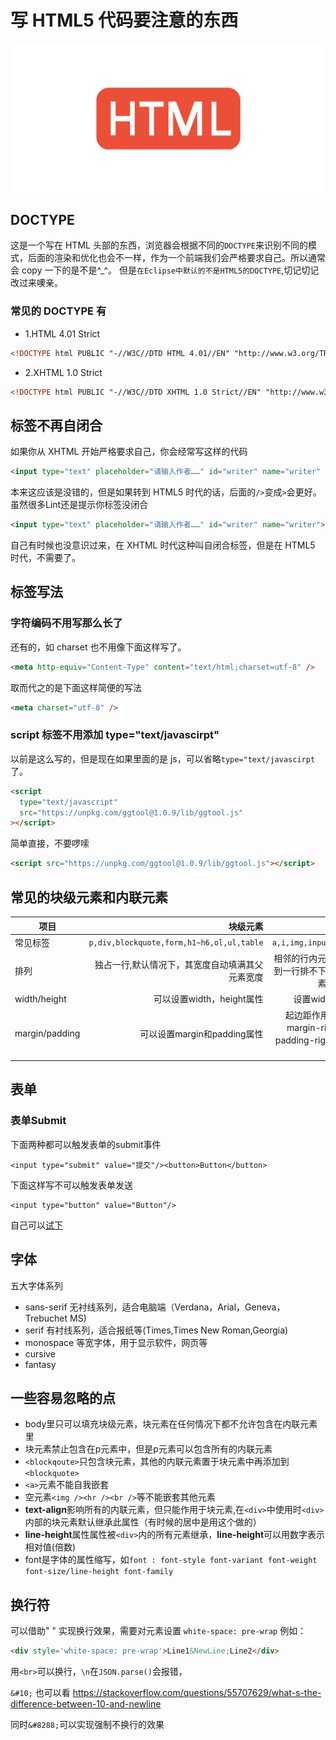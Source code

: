 # 写 HTML5 代码要注意的东西

![html](https://raw.githubusercontent.com/ManfredHu/manfredHu.github.io/master/images/html.png)

## DOCTYPE

这是一个写在 HTML 头部的东西，浏览器会根据不同的`DOCTYPE`来识别不同的模式，后面的渲染和优化也会不一样，作为一个前端我们会严格要求自己。所以通常会 copy 一下的是不是^\_^。
但是`在Eclipse中默认的不是HTML5的DOCTYPE`,切记切记改过来噢亲。

### 常见的 DOCTYPE 有

- 1.HTML 4.01 Strict

```html
<!DOCTYPE html PUBLIC "-//W3C//DTD HTML 4.01//EN" "http://www.w3.org/TR/html4/strict.dtd">
```

- 2.XHTML 1.0 Strict

```html
<!DOCTYPE html PUBLIC "-//W3C//DTD XHTML 1.0 Strict//EN" "http://www.w3.org/TR/xhtml1/DTD/xhtml1-strict.dtd">
```

## 标签不再自闭合

如果你从 XHTML 开始严格要求自己，你会经常写这样的代码

```html
<input type="text" placeholder="请输入作者……" id="writer" name="writer" />
```

本来这应该是没错的，但是如果转到 HTML5 时代的话，后面的`/>`变成`>`会更好。虽然很多Lint还是提示你标签没闭合

```html
<input type="text" placeholder="请输入作者……" id="writer" name="writer">
```

自己有时候也没意识过来，在 XHTML 时代这种叫自闭合标签，但是在 HTML5 时代，不需要了。

## 标签写法

### 字符编码不用写那么长了
还有的，如 charset 也不用像下面这样写了。

```html
<meta http-equiv="Content-Type" content="text/html;charset=utf-8" />
```

取而代之的是下面这样简便的写法

```html
<meta charset="utf-8" />
```

### script 标签不用添加 type="text/javascirpt"

以前是这么写的，但是现在如果里面的是 js，可以省略`type="text/javascirpt`了。

```html
<script
  type="text/javascript"
  src="https://unpkg.com/ggtool@1.0.9/lib/ggtool.js"
></script>
```

简单直接，不要啰嗦

```html
<script src="https://unpkg.com/ggtool@1.0.9/lib/ggtool.js"></script>
```

## 常见的块级元素和内联元素

| 项目        | 块级元素   |  行内元素  |
| --------   | -----:  | :----:  |
| 常见标签 | `p,div,blockquote,form,h1~h6,ol,ul,table` | `a,i,img,input,span,strong,textarea` |
| 排列        | 独占一行,默认情况下，其宽度自动填满其父元素宽度 | 相邻的行内元素会排列在同一行里，直到一行排不下，才会换行，其宽度随元素的内容而变化 |
| width/height | 可以设置width，height属性 | 设置width，height属性无效 |
| margin/padding | 可以设置margin和padding属性 | 起边距作用的只有margin-left、margin-right、padding-left、padding-right，其它属性不会起边距效果。 |

## 表单

### 表单Submit

下面两种都可以触发表单的submit事件

```
<input type="submit" value="提交"/><button>Button</button>
```

下面这样写不可以触发表单发送

```
<input type="button" value="Button"/>
```

自己可以[试下](http://www.w3school.com.cn/tiy/t.asp?f=html_form_submit)

## 字体

五大字体系列 

- sans-serif 无衬线系列，适合电脑端（Verdana，Arial，Geneva，Trebuchet MS)
- serif 有衬线系列，适合报纸等(Times,Times New Roman,Georgia)
- monospace 等宽字体，用于显示软件，网页等
- cursive 
- fantasy

## 一些容易忽略的点

- body里只可以填充块级元素，块元素在任何情况下都不允许包含在内联元素里
- 块元素禁止包含在p元素中，但是p元素可以包含所有的内联元素
- `<blockqoute>`只包含块元素，其他的内联元素置于块元素中再添加到`<blockquote>`
- `<a>`元素不能自我嵌套
- 空元素`<img /><hr /><br />`等不能嵌套其他元素
- **text-align**影响所有的内联元素，但只能作用于块元素,在`<div>`中使用时`<div>`内部的块元素默认继承此属性（有时候的居中是用这个做的）
- **line-height**属性属性被`<div>`内的所有元素继承，**line-height**可以用数字表示相对值(倍数)
- font是字体的属性缩写，如`font : font-style font-variant font-weight font-size/line-height font-family`


## 换行符

可以借助"&NewLine;" 实现换行效果，需要对元素设置 `white-space: pre-wrap`
例如：

```html
<div style='white-space: pre-wrap'>Line1&NewLine;Line2</div>
```

用`<br>`可以换行，`\n`在`JSON.parse()`会报错，

`&#10;` 也可以看 https://stackoverflow.com/questions/55707629/what-s-the-difference-between-10-and-newline

同时`&#8288;`可以实现强制不换行的效果